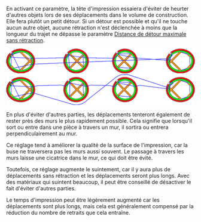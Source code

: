 En activant ce paramètre, la tête d'impression essaiera d'éviter de heurter d'autres objets lors de ses déplacements dans le volume de construction. Elle fera plutôt un petit détour. Si un détour est possible et qu'il ne touche aucun autre objet, aucune rétraction n'est déclenchée à moins que la longueur du trajet ne dépasse le paramètre [Distance de détour maximale sans rétraction](./retraction_combing_max_distance.md).

![Lorsque ce paramètre est désactivé, les mouvements de déplacement peuvent traverser d'autres parties](../../../articles/images/travel_avoid_other_parts_disabled.png)
![Lorsque cette option est activée, les déplacements évitent les autres parties](../../../articles/images/travel_avoid_other_parts_enabled.png)

En plus d'éviter d'autres parties, les déplacements tenteront également de rester près des murs le plus rapidement possible. Cela signifie que lorsqu'il sort ou entre dans une pièce à travers un mur, il sortira ou entrera perpendiculairement au mur.

Ce réglage tend à améliorer la qualité de la surface de l'impression, car la buse ne traversera pas les murs aussi souvent. Le passage à travers les murs laisse une cicatrice dans le mur, ce qui doit être évité.

Toutefois, ce réglage augmente le suintement, car il y aura plus de déplacements sans rétraction et les déplacements seront plus longs. Avec des matériaux qui suintent beaucoup, il peut être conseillé de désactiver le fait d'éviter d'autres parties.

Le temps d'impression peut être légèrement augmenté car les déplacements sont plus longs, mais cela est généralement compensé par la réduction du nombre de retraits que cela entraîne.
